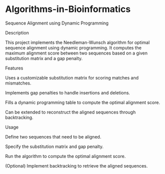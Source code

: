 # Algorithms-in-Bioinformatics

Sequence Alignment using Dynamic Programming

Description

This project implements the Needleman-Wunsch algorithm for optimal sequence alignment using dynamic programming. It computes the maximum alignment score between two sequences based on a given substitution matrix and a gap penalty.

Features

Uses a customizable substitution matrix for scoring matches and mismatches.

Implements gap penalties to handle insertions and deletions.

Fills a dynamic programming table to compute the optimal alignment score.

Can be extended to reconstruct the aligned sequences through backtracking.

Usage

Define two sequences that need to be aligned.

Specify the substitution matrix and gap penalty.

Run the algorithm to compute the optimal alignment score.

(Optional) Implement backtracking to retrieve the aligned sequences.